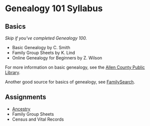# Genealogy 101 Syllabus
## Basics

*Skip if you've completed Genealogy 100.*

- Basic Genealogy by C. Smith
- Family Group Sheets by K. Lind
- Online Genealogy for Beginners by Z. Wilson

For more information on basic genealogy, see the [Allen County Public Library](http://www.genealogycenter.org/Pathfinders/GettingStarted.aspx).

Another good source for basics of genealogy, see [FamilySearch](https://www.familysearch.org/en/).

## Assignments

- [Ancestry](http://www.ancestry.com)
- Family Group Sheets
- Census and Vital Records




